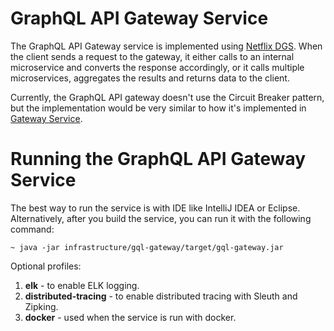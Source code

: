 # GraphQL API Gateway Service

The GraphQL API Gateway service is implemented using [Netflix DGS](https://netflix.github.io/dgs/).
When the client sends a request to the gateway, it either calls to an internal microservice and converts the response
accordingly, or it calls multiple microservices, aggregates the results and returns data to the client.

Currently, the GraphQL API gateway doesn't use the Circuit Breaker pattern, but the implementation would be very similar to 
how it's implemented in [Gateway Service](../gateway).

# Running the GraphQL API Gateway Service
The best way to run the service is with IDE like IntelliJ IDEA or Eclipse. Alternatively, after you build the service,
you can run it with the following command:

    ~ java -jar infrastructure/gql-gateway/target/gql-gateway.jar

Optional profiles:
1. **elk** - to enable ELK logging.
2. **distributed-tracing** - to enable distributed tracing with Sleuth and Zipking.
3. **docker** - used when the service is run with docker.

